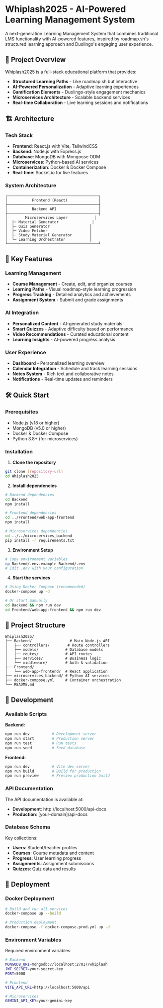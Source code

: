 # Whiplash2025 - AI-Powered Learning Management System

A next-generation Learning Management System that combines traditional LMS functionality with AI-powered features, inspired by roadmap.sh's structured learning approach and Duolingo's engaging user experience.

## 🚀 Project Overview

Whiplash2025 is a full-stack educational platform that provides:
- **Structured Learning Paths** - Like roadmap.sh but interactive
- **AI-Powered Personalization** - Adaptive learning experiences
- **Gamification Elements** - Duolingo-style engagement mechanics
- **Microservices Architecture** - Scalable backend services
- **Real-time Collaboration** - Live learning sessions and notifications

## 🏗️ Architecture

### Tech Stack
- **Frontend**: React.js with Vite, TailwindCSS
- **Backend**: Node.js with Express.js
- **Database**: MongoDB with Mongoose ODM
- **Microservices**: Python-based AI services
- **Containerization**: Docker & Docker Compose
- **Real-time**: Socket.io for live features

### System Architecture
```
┌─────────────────────────────────────────┐
│           Frontend (React)              │
├─────────────────────────────────────────┤
│           Backend API                   │
├─────────────────────────────────────────┤
│        Microservices Layer            │
│  ├─ Material Generator               │
│  ├─ Quiz Generator                  │
│  ├─ Video Fetcher                   │
│  ├─ Study Material Generator        │
│  └─ Learning Orchestrator           │
└─────────────────────────────────────────┘
```

## 🎯 Key Features

### Learning Management
- **Course Management** - Create, edit, and organize courses
- **Learning Paths** - Visual roadmap-style learning progression
- **Progress Tracking** - Detailed analytics and achievements
- **Assignment System** - Submit and grade assignments

### AI Integration
- **Personalized Content** - AI-generated study materials
- **Smart Quizzes** - Adaptive difficulty based on performance
- **Video Recommendations** - Curated educational content
- **Learning Insights** - AI-powered progress analysis

### User Experience
- **Dashboard** - Personalized learning overview
- **Calendar Integration** - Schedule and track learning sessions
- **Notes System** - Rich text and collaborative notes
- **Notifications** - Real-time updates and reminders

## 🛠️ Quick Start

### Prerequisites
- Node.js (v18 or higher)
- MongoDB (v5.0 or higher)
- Docker & Docker Compose
- Python 3.8+ (for microservices)

### Installation

1. **Clone the repository**
```bash
git clone [repository-url]
cd Whiplash2025
```

2. **Install dependencies**
```bash
# Backend dependencies
cd Backend
npm install

# Frontend dependencies
cd ../Frontend/web-app-frontend
npm install

# Microservices dependencies
cd ../../microservices_backend
pip install -r requirements.txt
```

3. **Environment Setup**
```bash
# Copy environment variables
cp Backend/.env.example Backend/.env
# Edit .env with your configuration
```

4. **Start the services**
```bash
# Using Docker Compose (recommended)
docker-compose up -d

# Or start manually
cd Backend && npm run dev
cd Frontend/web-app-frontend && npm run dev
```

## 📁 Project Structure

```
Whiplash2025/
├── Backend/                 # Main Node.js API
│   ├── controllers/        # Route controllers
│   ├── models/            # Database models
│   ├── routes/            # API routes
│   ├── services/          # Business logic
│   └── middleware/        # Auth & validation
├── Frontend/
│   └── web-app-frontend/  # React application
├── microservices_backend/ # Python AI services
├── docker-compose.yml     # Container orchestration
└── README.md
```

## 🔧 Development

### Available Scripts

**Backend:**
```bash
npm run dev          # Development server
npm run start        # Production server
npm run test         # Run tests
npm run seed         # Seed database
```

**Frontend:**
```bash
npm run dev          # Vite dev server
npm run build        # Build for production
npm run preview      # Preview production build
```

### API Documentation

The API documentation is available at:
- **Development**: http://localhost:5000/api-docs
- **Production**: [your-domain]/api-docs

### Database Schema

Key collections:
- **Users**: Student/teacher profiles
- **Courses**: Course metadata and content
- **Progress**: User learning progress
- **Assignments**: Assignment submissions
- **Quizzes**: Quiz data and results


## 🚀 Deployment

### Docker Deployment
```bash
# Build and run all services
docker-compose up --build

# Production deployment
docker-compose -f docker-compose.prod.yml up -d
```

### Environment Variables
Required environment variables:
```bash
# Backend
MONGODB_URI=mongodb://localhost:27017/whiplash
JWT_SECRET=your-secret-key
PORT=5000

# Frontend
VITE_API_URL=http://localhost:5000/api

# Microservices
GEMINI_API_KEY=your-gemini-key

